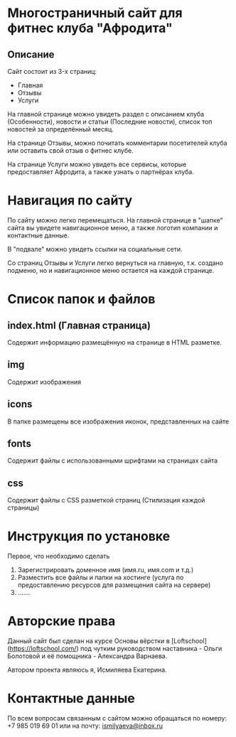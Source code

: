Многостраничный сайт для фитнес клуба  "Афродита"
================================================
Описание
--------
Сайт состоит из 3-x страниц:
* Главная  
* Отзывы  
* Услуги  

На главной странице можно увидеть раздел с описанием клуба (Особенности), новости и статьи (Последние новости), список топ новостей за определённый месяц.

На странице Отзывы, можно почитать комментарии посетителей клуба или оставить свой отзыв о фитнес клубе.

На странице Услуги можно увидеть все сервисы, которые предоставляет Афродита, а также узнать о партнёрах клуба.

Навигация по сайту
==================
По сайту можно легко перемещаться. На главной странице в "шапке" сайта вы увидете навигационное меню, а также логотип компании и контактные данные. 

В "подвале" можно увидеть ссылки на социальные сети.

Со страниц Отзывы и Услуги легко вернуться на главную, т.к. создано подменю, но и навигационное меню остается на каждой странице.

Список папок и файлов
=====================
index.html (Главная страница)
----------------------------
Содержит информацию размещённую на странице в HTML разметке.

img
---
Содержит изображения

icons
-----
В папке размещены все изображения иконок, представленных на сайте

fonts
-----
Содержит файлы с использованными шрифтами на страницах сайта

css
---
Содержит файлы с CSS разметкой страниц (Стилизация каждой страницы)

Инструкция по установке
=======================
Первое, что необходимо сделать
1. Зарегистрировать доменное имя (имя.ru, имя.com и т.д.)
2. Разместить все файлы и папки на хостинге (услуга по предоставлению ресурсов для размещения сайта на сервере)
3. .......

Авторские права
===============
Данный сайт был сделан на курсе Основы вёрстки в [Loftschool] (https://loftschool.com/) под чутким руководством наставника - Ольги Болотовой и её помощника - Александра Варнаева.

Автором проекта являюсь я, Исмиляева Екатерина.

Контактные данные
=================
По всем вопросам связанным с сайтом можно обращаться по номеру: +7 985 019 69 01 или на почту: ismilyaeva@inbox.ru
